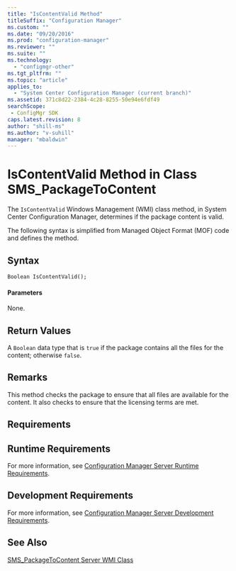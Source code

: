 ```yaml
---
title: "IsContentValid Method"
titleSuffix: "Configuration Manager"
ms.custom: ""
ms.date: "09/20/2016"
ms.prod: "configuration-manager"
ms.reviewer: ""
ms.suite: ""
ms.technology:
  - "configmgr-other"
ms.tgt_pltfrm: ""
ms.topic: "article"
applies_to:
  - "System Center Configuration Manager (current branch)"
ms.assetid: 371c8d22-2384-4c28-8255-50e94e6fdf49searchScope: - ConfigMgr SDK
caps.latest.revision: 8
author: "shill-ms"
ms.author: "v-suhill"
manager: "mbaldwin"
---
```

# IsContentValid Method in Class SMS_PackageToContent
The `IsContentValid` Windows Management (WMI) class method, in System Center Configuration Manager, determines if the package content is valid.  

 The following syntax is simplified from Managed Object Format (MOF) code and defines the method.  

## Syntax  

```  
Boolean IsContentValid();  
```  

#### Parameters  
 None.  

## Return Values  
 A `Boolean` data type that is `true` if the package contains all the files for the content; otherwise `false`.  

## Remarks  
 This method checks the package to ensure that all files are available for the content. It also checks to ensure that the licensing terms are met.  

## Requirements  

## Runtime Requirements  
 For more information, see [Configuration Manager Server Runtime Requirements](../../../../../develop/core/reqs/server-runtime-requirements.md).  

## Development Requirements  
 For more information, see [Configuration Manager Server Development Requirements](../../../../../develop/core/reqs/server-development-requirements.md).  

## See Also  
 [SMS_PackageToContent Server WMI Class](../../../../../develop/reference/core/servers/configure/sms_packagetocontent-server-wmi-class.md)
